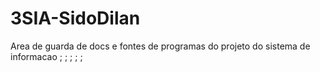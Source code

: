 # 3SIA-SidoDilan
Area de guarda de docs e fontes de programas do projeto do sistema de informacao
;
;
;
;
;

